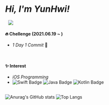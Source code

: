 *Hi, I'm YunHwi!* 
=====================
<a href="https://88yhtserof.tistory.com/">
    <img 
        src="http://img.shields.io/badge/-Tech%20Blog-655ced?style=flat&logo=github&link=https://88yhtserof.tistory.com/"
        style="height : auto; margin-left : 10px; margin-right : 10px;"/>
</a>

<br/>

#### :fire: Chellenge (2021.06.19 ~ ) 
- *1 Day 1 Commit* :seedling:   
<br/>

#### :sparkles: Interest
- *iOS Programming*
- ![Swift Badge](https://img.shields.io/badge/Swift-FA7343?style=flat-square&logo=Swift&logoColor=white)
![Java Badge](https://img.shields.io/badge/Java-007396?style=flat-square&logo=Java&logoColor=white)
![Kotlin Badge](https://img.shields.io/badge/Kotlin-0095D5?style=flat-square&logo=Kotlin&logoColor=white)


\
![Anurag's GitHub stats](https://github-readme-stats.vercel.app/api?username=88yhtserof&show_icons=true&title_color=6A5ACD&text_color=483D8B&icon_color=FFD700)
![Top Langs](https://github-readme-stats.vercel.app/api/top-langs/?username=88yhtserof&layout=compact&title_color=6A5ACD)
